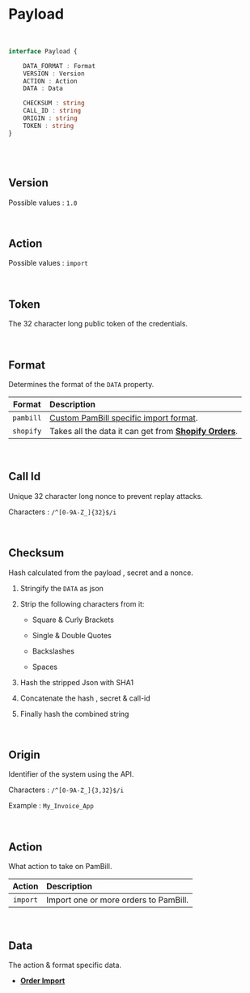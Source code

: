 
# Payload

<br>

```ts
interface Payload {

    DATA_FORMAT : Format
    VERSION : Version
    ACTION : Action
    DATA : Data

    CHECKSUM : string
    CALL_ID : string
    ORIGIN : string
    TOKEN : string
}
```

<br>
<br>

## Version

Possible values : `1.0`

<br>

## Action

Possible values : `import`

<br>

## Token

The 32 character long public token of the credentials.

<br>

## Format

Determines the format of the `DATA` property.

| Format | Description
|:------:|:------------
| `pambill` | [Custom PamBill specific import format][Format PamBill].
| `shopify` | Takes all the data it can get from **[Shopify Orders][Format Shopify]**.

<br>

## Call Id

Unique 32 character long nonce to prevent replay attacks.

Characters : `/^[0-9A-Z_]{32}$/i`

<br>

## Checksum

Hash calculated from the payload , secret and a nonce.

1.  Stringify the `DATA` as json

2.  Strip the following characters from it:

    -   Square & Curly Brackets

    -   Single & Double Quotes

    -   Backslashes

    -   Spaces

3.  Hash the stripped Json with SHA1

4.  Concatenate the hash , secret & call-id

5.  Finally hash the combined string

<br>

## Origin

Identifier of the system using the API.

Characters : `/^[0-9A-Z_]{3,32}$/i`

Example : `My_Invoice_App`

<br>

## Action

What action to take on PamBill.

| Action | Description
|:------:|:------------
| `import` | Import one or more orders to PamBill.

<br>

## Data

The action & format specific data.

-   **[Order Import]**

<br>


<!----------------------------------------------------------------------------->

[Format Shopify]: https://shopify.dev/docs/api/admin-rest/2023-07/resources/order
[Format PamBill]: https://www.pambill.com/pambill-api

[Order Import]: Data/Import

